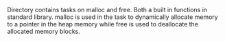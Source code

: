 Directory contains tasks on malloc and free. Both a built in functions in standard library. malloc is used in the task to dynamically allocate memory to a pointer in the heap memory while free is used to deallocate the allocated memory blocks.
